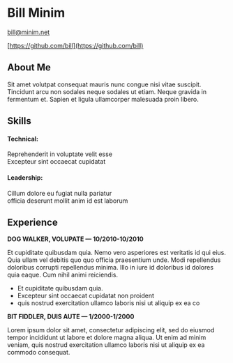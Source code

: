 # Bill Minim

[bill@minim.net](bill@minim.net) 

[https://github.com/bill](https://github.com/bill)

## About Me

Sit amet volutpat consequat mauris nunc congue nisi vitae suscipit.
Tincidunt arcu non sodales neque sodales ut etiam. Neque gravida in
fermentum et. Sapien et ligula ullamcorper malesuada proin libero.

## Skills

#### Technical:

Reprehenderit in voluptate velit esse \
Excepteur sint occaecat cupidatat

#### Leadership:

Cillum dolore eu fugiat nulla pariatur \
officia deserunt mollit anim id est laborum

## Experience

**DOG WALKER, VOLUPATE — 10/2010-10/2010**

Et cupiditate quibusdam quia. Nemo vero asperiores est veritatis id qui
eius. Quia ullam vel debitis quo quo officia praesentium unde. Modi
repellendus doloribus corrupti repellendus minima. Illo in iure id
doloribus id dolores quia eaque. Cum nihil animi reiciendis.

* Et cupiditate quibusdam quia.
* Excepteur sint occaecat cupidatat non proident
* quis nostrud exercitation ullamco laboris nisi ut aliquip ex ea co

**BIT FIDDLER, DUIS AUTE  — 1/2000-1/2000**

Lorem ipsum dolor sit amet, consectetur adipiscing elit, sed do eiusmod
tempor incididunt ut labore et dolore magna aliqua. Ut enim ad minim
veniam, quis nostrud exercitation ullamco laboris nisi ut aliquip ex ea
commodo consequat.
